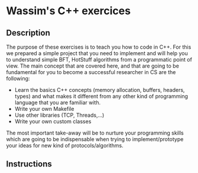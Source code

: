 # Wassim's C++ exercices

## Description

The purpose of these exercises is to teach you how to code in C++. For this we prepared a simple project that you need to implement and will help you to understand simple BFT, HotStuff algorithms from a programmatic point of view.  The main concept that are covered here, and that are going to be fundamental for you to become a successful researcher in CS are the following:

- Learn the basics C++ concepts (memory allocation, buffers, headers, types) and what makes it different from any other kind of programming language that you are familiar with.
- Write your own Makefile
- Use other libraries (TCP, Threads,...)
- Write your own custom classes

The most important take-away will be to nurture your programming skills which are going to be indispensable when trying to implement/prototype your ideas for new kind of protocols/algorithms.

## Instructions

